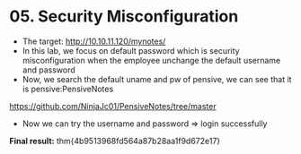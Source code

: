 # 05. Security Misconfiguration

- The target: http://10.10.11.120/mynotes/
- In this lab, we focus on default password which is security misconfiguration when the employee unchange the default username and password
- Now, we search the default uname and pw of pensive, we can see that it is pensive:PensiveNotes

https://github.com/NinjaJc01/PensiveNotes/tree/master

- Now we can try the username and password ⇒ login successfully

**Final result:** thm{4b9513968fd564a87b28aa1f9d672e17}
